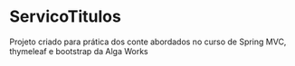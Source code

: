 # ServicoTitulos

Projeto criado para prática dos conte abordados no curso de Spring MVC, thymeleaf e bootstrap da Alga Works
